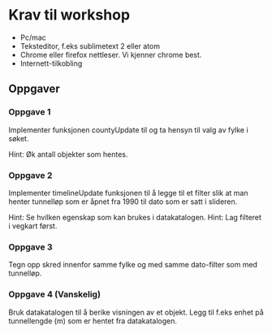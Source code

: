 # Krav til workshop

* Pc/mac
* Teksteditor, f.eks sublimetext 2 eller atom
* Chrome eller firefox nettleser. Vi kjenner chrome best.
* Internett-tilkobling

## Oppgaver

### Oppgave 1

Implementer funksjonen countyUpdate til og ta hensyn til valg av fylke i søket.

Hint: Øk antall objekter som hentes.

### Oppgave 2

Implementer timelineUpdate funksjonen til å legge til et filter slik at man henter tunnelløp som er åpnet fra 1990 til dato som er satt i slideren.

Hint: Se hvilken egenskap som kan brukes i datakatalogen.
Hint: Lag filteret i vegkart først.

### Oppgave 3

Tegn opp skred innenfor samme fylke og med samme dato-filter som med tunnelløp.

### Oppgave 4 (Vanskelig)

Bruk datakatalogen til å berike visningen av et objekt. Legg til f.eks enhet på tunnellengde (m) som er hentet fra datakatalogen.
